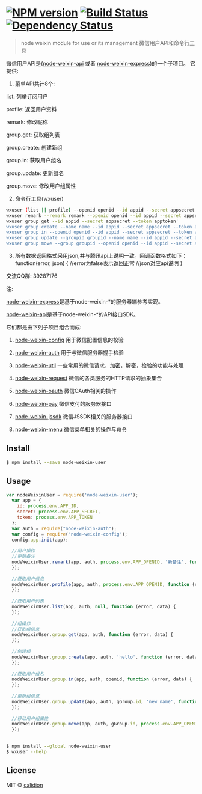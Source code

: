 #  [![NPM version][npm-image]][npm-url] [![Build Status][travis-image]][travis-url] [![Dependency Status][daviddm-image]][daviddm-url]

> node weixin module for use or its management
微信用户API和命令行工具

微信用户API是([node-weixin-api](https://github.com/node-weixin/node-weixin-api) 或者 [node-weixin-express](https://github.com/node-weixin/node-weixin-express))的一个子项目。
它提供:

1. 菜单API共计8个:

  list: 列举订阅用户
  
  profile: 返回用户资料
  
  remark: 修改昵称
  
  group.get:  获取组列表
  
  group.create: 创建新组
  
  group.in: 获取用户组名
  
  group.update: 更新组名
  
  group.move: 修改用户组属性
  

2. 命令行工具(wxuser)

```sh
wxuser (list || profile) --openid openid --id appid --secret appsecret --token apptoken
wxuser remark --remark remark --openid openid --id appid --secret appsecret --token apptoken
wxuser group get --id appid --secret appsecret --token apptoken'
wxuser group create --name name --id appid --secret appsecret --token apptoken
wxuser group in --openid openid --id appid --secret appsecret --token apptoken
wxuser group update --groupid groupid --name name --id appid --secret appsecret --token apptoken
wxuser group move --group groupid --openid openid --id appid --secret appsecret --token apptoken
```

3. 所有数据返回格式采用json,并与腾讯api上说明一致。回调函数格式如下：
    function(error, json) {
    //error为false表示返回正常
    //json对应api说明
    }
    

交流QQ群: 39287176

注:

 [node-weixin-express](https://github.com/node-weixin/node-weixin-express)是基于node-weixin-*的服务器端参考实现。

 [node-weixin-api](https://github.com/node-weixin/node-weixin-api)是基于node-weixin-*的API接口SDK。

 它们都是由下列子项目组合而成:

 1. [node-weixin-config](https://github.com/node-weixin/node-weixin-config)
    用于微信配置信息的校验

 2. [node-weixin-auth](https://github.com/node-weixin/node-weixin-auth)
    用于与微信服务器握手检验

 3. [node-weixin-util](https://github.com/node-weixin/node-weixin-util)
    一些常用的微信请求，加密，解密，检验的功能与处理

 4. [node-weixin-request](https://github.com/node-weixin/node-weixin-request)
    微信的各类服务的HTTP请求的抽象集合

 5. [node-weixin-oauth](https://github.com/node-weixin/node-weixin-oauth)
    微信OAuth相关的操作

 6. [node-weixin-pay](https://github.com/node-weixin/node-weixin-pay)
    微信支付的服务器接口

 7. [node-weixin-jssdk](https://github.com/node-weixin/node-weixin-jssdk)
    微信JSSDK相关的服务器接口

 8. [node-weixin-menu](https://github.com/node-weixin/node-weixin-menu)
    微信菜单相关的操作与命令

## Install

```sh
$ npm install --save node-weixin-user
```

## Usage

```js
var nodeWeixinUser = require('node-weixin-user');
  var app = {
    id: process.env.APP_ID,
    secret: process.env.APP_SECRET,
    token: process.env.APP_TOKEN
  };
  var auth = require("node-weixin-auth");
  var config = require("node-weixin-config");
  config.app.init(app);
  
  //用户操作
  //更新备注
  nodeWeixinUser.remark(app, auth, process.env.APP_OPENID, '新备注', function (error, data) {
  });
  
  //获取用户信息
  nodeWeixinUser.profile(app, auth, process.env.APP_OPENID, function (error, data) {
  });
  
  //获取用户列表
  nodeWeixinUser.list(app, auth, null, function (error, data) {
  });
  
  //组操作
  //获取组信息
  nodeWeixinUser.group.get(app, auth, function (error, data) {
  });
  
  //创建组
  nodeWeixinUser.group.create(app, auth, 'hello', function (error, data) {
  });
  
  //获取用户组名
  nodeWeixinUser.group.in(app, auth, openid, function (error, data) {
  });
  
  //更新组信息
  nodeWeixinUser.group.update(app, auth, gGroup.id, 'new name', function (error, data) {
  });
      
  //移动用户组属性
  nodeWeixinUser.group.move(app, auth, gGroup.id, process.env.APP_OPENID, function (error, data) {
  });
      
```

```sh
$ npm install --global node-weixin-user
$ wxuser --help
```


## License

MIT © [calidion](blog.3gcnbeta.com)


[npm-image]: https://badge.fury.io/js/node-weixin-user.svg
[npm-url]: https://npmjs.org/package/node-weixin-user
[travis-image]: https://travis-ci.org/node-weixin/node-weixin-user.svg?branch=master
[travis-url]: https://travis-ci.org/node-weixin/node-weixin-user
[daviddm-image]: https://david-dm.org/node-weixin/node-weixin-user.svg?theme=shields.io
[daviddm-url]: https://david-dm.org/node-weixin/node-weixin-user

